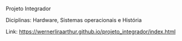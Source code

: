Projeto Integrador

Diciplinas: Hardware, Sistemas operacionais e História

Link: https://wernerliraarthur.github.io/projeto_integrador/index.html

